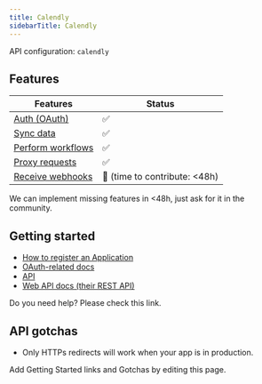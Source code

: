 ```yaml
---
title: Calendly
sidebarTitle: Calendly
---
```


API configuration: `calendly`

## Features

| Features | Status |
| - | - |
| [Auth (OAuth)](/integrate/guides/authorize-an-api) | ✅ |
| [Sync data](/integrate/guides/sync-data-from-an-api) | ✅ |
| [Perform workflows](/integrate/guides/perform-workflows-with-an-api) | ✅ |
| [Proxy requests](/integrate/guides/proxy-requests-to-an-api) | ✅ |
| [Receive webhooks](/integrate/guides/receive-webhooks-from-an-api) | 🚫 (time to contribute: &lt;48h) |

We can implement missing features in &lt;48h, just ask for it in the community.

## Getting started

-   [How to register an Application](https://developer.calendly.com/create-a-developer-account)
-   [OAuth-related docs](https://developer.calendly.com/api-docs/3cefb59b832eb-calendly-o-auth-2-0m)
-   [API](https://developer.calendly.com/getting-started)
-   [Web API docs (their REST API)](https://developer.calendly.com/api-docs)

Do you need help? Please check this link.

## API gotchas

-   Only HTTPs redirects will work when your app is in production.

Add Getting Started links and Gotchas by editing this page.

